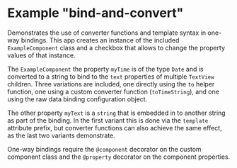 # Example "bind-and-convert"

Demonstrates the use of converter functions and template syntax in one-way bindings. This app creates an instance of the included `ExampleComponent` class and a checkbox that allows to change the property values of that instance.

The `ExampleComponent` the property `myTime` is of the type `Date` and is converted to a string to bind to the `text` properties of multiple `TextView` children. Three variations are included, one directly using the `to` helper function, one using a custom converter function (`toTimeString`), and one using the raw data binding configuration object.

The other property `myText` is a `string` that is embedded in to another string as part of the binding. In the first variant this is done via the `template` attribute prefix, but converter functions can also achieve the same effect, as the last two variants demonstrate.

One-way bindings require the `@component` decorator on the custom component class and the `@property` decorator on the component properties.